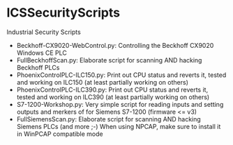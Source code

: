 # ICSSecurityScripts
Industrial Security Scripts

* Beckhoff-CX9020-WebControl.py: Controlling the Beckhoff CX9020 Windows CE PLC
* FullBeckhoffScan.py: Elaborate script for scanning AND hacking Beckhoff PLCs
* PhoenixControlPLC-ILC150.py: Print out CPU status and reverts it, tested and working on ILC150 (at least partially working on others)
* PhoenixControlPLC-ILC390.py: Print out CPU status and reverts it, tested and working on ILC390 (at least partially working on others)
* S7-1200-Workshop.py: Very simple script for reading inputs and setting outputs and merkers of for Siemens S7-1200 (firmware <= v3) 
* FullSiemensScan.py: Elaborate script for scanning AND hacking Siemens PLCs (and more ;-) When using NPCAP, make sure to install it in WinPCAP compatible mode
